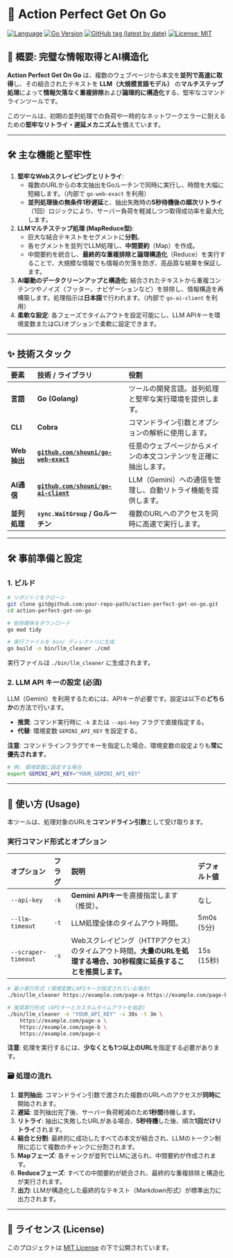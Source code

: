 # 🤖 Action Perfect Get On Go

[![Language](https://img.shields.io/badge/Language-Go-blue)](https://golang.org/)
[![Go Version](https://img.shields.io/github/go-mod/go-version/shouni/action-perfect-get-on-go)](https://golang.org/)
[![GitHub tag (latest by date)](https://img.shields.io/github/v/tag/shouni/action-perfect-get-on-go)](https://github.com/shouni/action-perfect-get-on-go/tags)
[![License: MIT](https://img.shields.io/badge/License-MIT-yellow.svg)](https://opensource.org/licenses/MIT)

## 🌟 概要: 完璧な情報取得とAI構造化

**Action Perfect Get On Go** は、複数のウェブページから本文を**並列で高速に取得**し、その結合されたテキストを **LLM（大規模言語モデル）** の**マルチステップ処理**によって**情報欠落なく重複排除**および**論理的に構造化**する、堅牢なコマンドラインツールです。

このツールは、初期の並列処理での負荷や一時的なネットワークエラーに耐えるための**堅牢なリトライ・遅延メカニズム**を備えています。

-----

## 🛠️ 主な機能と堅牢性

1.  **堅牢なWebスクレイピングとリトライ**:
    * 複数のURLからの本文抽出をGoルーチンで同時に実行し、時間を大幅に短縮します。（内部で `go-web-exact` を利用）
    * **並列処理後の無条件1秒遅延**と、抽出失敗時の**5秒待機後の順次リトライ**（1回）ロジックにより、サーバー負荷を軽減しつつ取得成功率を最大化します。
2.  **LLMマルチステップ処理 (MapReduce型)**:
    * 巨大な結合テキストをセグメントに**分割**。
    * 各セグメントを並列でLLM処理し、**中間要約**（Map）を作成。
    * 中間要約を統合し、**最終的な重複排除と論理構造化**（Reduce）を実行することで、大規模な情報でも情報の欠落を防ぎ、高品質な結果を保証します。
3.  **AI駆動のデータクリーンアップと構造化**: 結合されたテキストから重複コンテンツやノイズ（フッター、ナビゲーションなど）を排除し、情報構造を再構築します。処理指示は**日本語**で行われます。（内部で `go-ai-client` を利用）
4.  **柔軟な設定**: 各フェーズでタイムアウトを設定可能にし、LLM APIキーを環境変数またはCLIオプションで柔軟に設定できます。

-----

## ✨ 技術スタック

| 要素 | 技術 / ライブラリ | 役割 |
| :--- | :--- | :--- |
| **言語** | **Go (Golang)** | ツールの開発言語。並列処理と堅牢な実行環境を提供します。 |
| **CLI** | **Cobra** | コマンドライン引数とオプションの解析に使用します。 |
| **Web抽出** | **[`github.com/shouni/go-web-exact`](https://github.com/shouni/go-web-exact)** | 任意のウェブページからメインの本文コンテンツを正確に抽出します。 |
| **AI通信** | **[`github.com/shouni/go-ai-client`](https://github.com/shouni/go-ai-client)** | LLM（Gemini）への通信を管理し、自動リトライ機能を提供します。 |
| **並列処理** | **`sync.WaitGroup` / Goルーチン** | 複数のURLへのアクセスを同時に高速で実行します。 |

-----

## 🛠️ 事前準備と設定

### 1\. ビルド

```bash
# リポジトリをクローン
git clone git@github.com:your-repo-path/action-perfect-get-on-go.git
cd action-perfect-get-on-go

# 依存関係をダウンロード
go mod tidy

# 実行ファイルを bin/ ディレクトリに生成
go build -o bin/llm_cleaner ./cmd
```

実行ファイルは `./bin/llm_cleaner` に生成されます。

### 2\. LLM API キーの設定 (必須)

LLM（Gemini）を利用するためには、APIキーが必要です。設定は以下の**どちらか**の方法で行います。

* **推奨**: コマンド実行時に `-k` または `--api-key` フラグで直接指定する。
* **代替**: 環境変数 `GEMINI_API_KEY` を設定する。

**注意**: コマンドラインフラグでキーを指定した場合、環境変数の設定よりも**常に優先されます**。

```bash
# 例: 環境変数に設定する場合
export GEMINI_API_KEY="YOUR_GEMINI_API_KEY" 
```

-----

## 🚀 使い方 (Usage)

本ツールは、処理対象のURLを**コマンドライン引数**として受け取ります。

### 実行コマンド形式とオプション

| オプション | フラグ | 説明 | デフォルト値 |
| :--- | :--- | :--- | :--- |
| `--api-key` | `-k` | **Gemini APIキー**を直接指定します（推奨）。 | なし |
| `--llm-timeout` | `-t` | LLM処理全体のタイムアウト時間。 | 5m0s (5分) |
| `--scraper-timeout` | `-s` | Webスクレイピング（HTTPアクセス）のタイムアウト時間。**大量のURLを処理する場合、30秒程度に延長することを推奨します。** | 15s (15秒) |

```bash
# 最小実行形式 (環境変数にAPIキーが設定されている場合)
./bin/llm_cleaner https://example.com/page-a https://example.com/page-b ...

# 推奨実行形式 (APIキーとカスタムタイムアウトを指定)
./bin/llm_cleaner -k "YOUR_API_KEY" -s 30s -t 3m \
    https://example.com/page-a \
    https://example.com/page-b \
    https://example.com/page-c
```

**注意**: 処理を実行するには、**少なくとも1つ以上のURL**を指定する必要があります。

### 🗃️ 処理の流れ

1.  **並列抽出**: コマンドライン引数で渡された複数のURLへのアクセスが**同時に**開始されます。
2.  **遅延**: 並列抽出完了後、サーバー負荷軽減のため**1秒間**待機します。
3.  **リトライ**: 抽出に失敗したURLがある場合、**5秒待機**した後、順次**1回だけリトライ**されます。
4.  **結合と分割**: 最終的に成功したすべての本文が結合され、LLMのトークン制限に応じて複数のチャンクに分割されます。
5.  **Mapフェーズ**: 各チャンクが並列でLLMに送られ、中間要約が作成されます。
6.  **Reduceフェーズ**: すべての中間要約が統合され、最終的な重複排除と構造化が実行されます。
7.  **出力**: LLMが構造化した最終的なテキスト（Markdown形式）が標準出力に出力されます。

-----

## 📜 ライセンス (License)


このプロジェクトは [MIT License](https://opensource.org/licenses/MIT) の下で公開されています。
